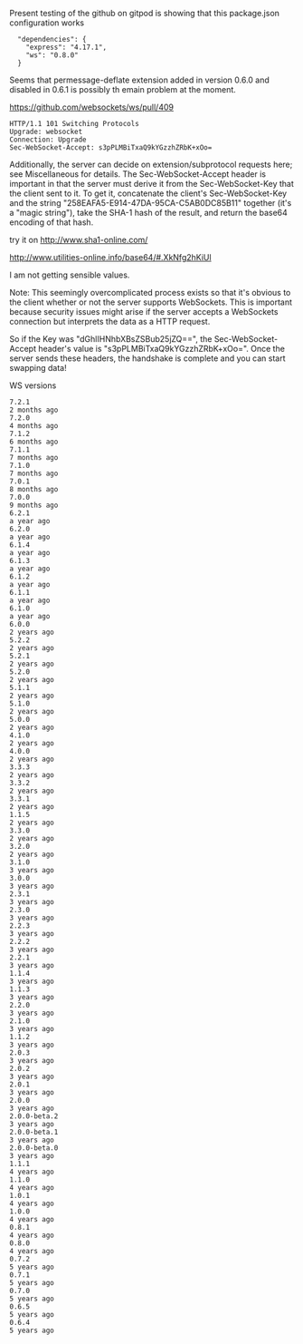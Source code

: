 Present testing of the github on gitpod is showing that this package.json configuration works

```
  "dependencies": {
    "express": "4.17.1",
    "ws": "0.8.0"
  }

```

Seems that permessage-deflate extension added in version 0.6.0 and disabled in 0.6.1 is possibly th emain problem at the moment.

https://github.com/websockets/ws/pull/409
















```
HTTP/1.1 101 Switching Protocols
Upgrade: websocket
Connection: Upgrade
Sec-WebSocket-Accept: s3pPLMBiTxaQ9kYGzzhZRbK+xOo=

```


Additionally, the server can decide on extension/subprotocol requests here; see Miscellaneous for details. The Sec-WebSocket-Accept header is important in that the server must derive it from the Sec-WebSocket-Key that the client sent to it. To get it, concatenate the client's Sec-WebSocket-Key and the string "258EAFA5-E914-47DA-95CA-C5AB0DC85B11" together (it's a "magic string"), take the SHA-1 hash of the result, and return the base64 encoding of that hash.


try it on http://www.sha1-online.com/

http://www.utilities-online.info/base64/#.XkNfg2hKiUl


I am not getting sensible values.

Note: This seemingly overcomplicated process exists so that it's obvious to the client whether or not the server supports WebSockets. This is important because security issues might arise if the server accepts a WebSockets connection but interprets the data as a HTTP request.

So if the Key was "dGhlIHNhbXBsZSBub25jZQ==", the Sec-WebSocket-Accept header's value is "s3pPLMBiTxaQ9kYGzzhZRbK+xOo=". Once the server sends these headers, the handshake is complete and you can start swapping data!




WS versions


```
7.2.1
2 months ago
7.2.0
4 months ago
7.1.2
6 months ago
7.1.1
7 months ago
7.1.0
7 months ago
7.0.1
8 months ago
7.0.0
9 months ago
6.2.1
a year ago
6.2.0
a year ago
6.1.4
a year ago
6.1.3
a year ago
6.1.2
a year ago
6.1.1
a year ago
6.1.0
a year ago
6.0.0
2 years ago
5.2.2
2 years ago
5.2.1
2 years ago
5.2.0
2 years ago
5.1.1
2 years ago
5.1.0
2 years ago
5.0.0
2 years ago
4.1.0
2 years ago
4.0.0
2 years ago
3.3.3
2 years ago
3.3.2
2 years ago
3.3.1
2 years ago
1.1.5
2 years ago
3.3.0
2 years ago
3.2.0
2 years ago
3.1.0
3 years ago
3.0.0
3 years ago
2.3.1
3 years ago
2.3.0
3 years ago
2.2.3
3 years ago
2.2.2
3 years ago
2.2.1
3 years ago
1.1.4
3 years ago
1.1.3
3 years ago
2.2.0
3 years ago
2.1.0
3 years ago
1.1.2
3 years ago
2.0.3
3 years ago
2.0.2
3 years ago
2.0.1
3 years ago
2.0.0
3 years ago
2.0.0-beta.2
3 years ago
2.0.0-beta.1
3 years ago
2.0.0-beta.0
3 years ago
1.1.1
4 years ago
1.1.0
4 years ago
1.0.1
4 years ago
1.0.0
4 years ago
0.8.1
4 years ago
0.8.0
4 years ago
0.7.2
5 years ago
0.7.1
5 years ago
0.7.0
5 years ago
0.6.5
5 years ago
0.6.4
5 years ago

```
